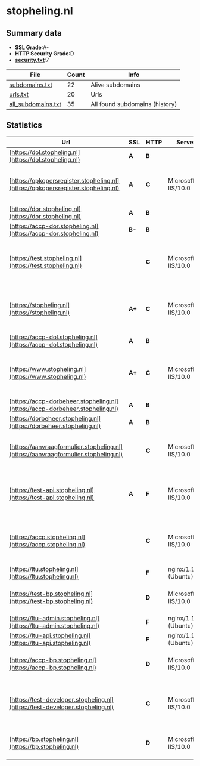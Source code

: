

# stopheling.nl
## Summary data


 - **SSL Grade**:A-
 - **HTTP Security Grade**:D
 - **[security.txt](https://www.digitaleoverheid.nl/nieuws/standaard-security-txt-nu-verplicht-voor-overheid/)**:7


| File       | Count | Info |
|------------|-------|------|
|[subdomains.txt](/data/stopheling.nl/subdomains.txt)|22|Alive subdomains|
|[urls.txt](/data/stopheling.nl/urls.txt)|20|Urls|
|[all_subdomains.txt](/data/stopheling.nl/all_subdomains.txt)|35|All found subdomains (history)|


## Statistics


| Url | SSL | HTTP | Server | Cookie | HSTS | CORS | CTO | CSP | XFO | XXP | RP |FP| Tech |Title |
|--------|-------|-------|------|------|------|------|------|------|------|------|------|------|------|------|
|[https://dol.stopheling.nl](https://dol.stopheling.nl)| **A**| **B**|| | | | |:warning: | :white_check_mark: | :white_check_mark: | :white_check_mark: | |Azure Azure Front Door||
|[https://opkopersregister.stopheling.nl](https://opkopersregister.stopheling.nl)| **A**| **C**|Microsoft-IIS/10.0| | | | |:warning: | :white_check_mark: | :white_check_mark: | :white_check_mark: | |IIS:10.0 Microsoft ASP.NET Windows Server|Object moved|
|[https://dor.stopheling.nl](https://dor.stopheling.nl)| **A**| **B**|| | | | |:warning: | :white_check_mark: | :white_check_mark: | :white_check_mark: | |Azure Azure Front Door||
|[https://accp-dor.stopheling.nl](https://accp-dor.stopheling.nl)| **B-**| **B**|| | | | |:warning: | :white_check_mark: | :white_check_mark: | :white_check_mark: | |Azure Azure Front Door||
|[https://test.stopheling.nl](https://test.stopheling.nl)| | **C**|Microsoft-IIS/10.0| |:white_check_mark: | | | | | | :white_check_mark: | |HSTS IIS:10.0 Microsoft ASP.NET Windows Server|Stop Heling | Ho...|
|[https://stopheling.nl](https://stopheling.nl)| **A+**| **C**|Microsoft-IIS/10.0| |:white_check_mark: | | | | | | :white_check_mark: | |HSTS IIS:10.0 Microsoft ASP.NET Windows Server|Stop Heling | Ho...|
|[https://accp-dol.stopheling.nl](https://accp-dol.stopheling.nl)| **A**| **B**|| | | | |:warning: | :white_check_mark: | :white_check_mark: | :white_check_mark: | |Azure Azure Front Door||
|[https://www.stopheling.nl](https://www.stopheling.nl)| **A+**| **C**|Microsoft-IIS/10.0| |:white_check_mark: | | | | | | :white_check_mark: | |HSTS IIS:10.0 Microsoft ASP.NET Windows Server|Stop Heling | Ho...|
|[https://accp-dorbeheer.stopheling.nl](https://accp-dorbeheer.stopheling.nl)| **A**| **B**|| | | | |:warning: | :white_check_mark: | :white_check_mark: | :white_check_mark: | |Azure Azure Front Door||
|[https://dorbeheer.stopheling.nl](https://dorbeheer.stopheling.nl)| **A**| **B**|| | | | |:warning: | :white_check_mark: | :white_check_mark: | :white_check_mark: | |Azure Azure Front Door||
|[https://aanvraagformulier.stopheling.nl](https://aanvraagformulier.stopheling.nl)| | **C**|Microsoft-IIS/10.0|:white_check_mark: |:white_check_mark: | | |:warning: | | | :white_check_mark: | |IIS:10.0 Microsoft ASP.NET Windows Server|Object moved|
|[https://test-api.stopheling.nl](https://test-api.stopheling.nl)| **A**| **F**|Microsoft-IIS/10.0|:white_check_mark: | | | | | | | :white_check_mark: | |Azure IIS:10.0 Microsoft ASP.NET Windows Server||
|[https://accp.stopheling.nl](https://accp.stopheling.nl)| | **C**|Microsoft-IIS/10.0| |:white_check_mark: | | | | | | :white_check_mark: | |HSTS IIS:10.0 Microsoft ASP.NET Windows Server|Stop Heling | Ho...|
|[https://ltu.stopheling.nl](https://ltu.stopheling.nl)| | **F**|nginx/1.18.0 (Ubuntu)| | | | | | | | :white_check_mark: | |Nginx:1.18.0 Ubuntu||
|[https://test-bp.stopheling.nl](https://test-bp.stopheling.nl)| | **D**|Microsoft-IIS/10.0|:white_check_mark: |:white_check_mark: | | | | | | :white_check_mark: | |Azure HSTS IIS:10.0 Windows Server|Bedrijvenportaal...|
|[https://ltu-admin.stopheling.nl](https://ltu-admin.stopheling.nl)| | **F**|nginx/1.18.0 (Ubuntu)| | | | | | | | :white_check_mark: | |Nginx:1.18.0 Ubuntu||
|[https://ltu-api.stopheling.nl](https://ltu-api.stopheling.nl)| | **F**|nginx/1.18.0 (Ubuntu)| | | | | | | | :white_check_mark: | |Nginx:1.18.0 Ubuntu|Welcome to nginx...|
|[https://accp-bp.stopheling.nl](https://accp-bp.stopheling.nl)| | **D**|Microsoft-IIS/10.0|:white_check_mark: |:white_check_mark: | | | | | | :white_check_mark: | |Azure HSTS IIS:10.0 Windows Server|Bedrijvenportaal...|
|[https://test-developer.stopheling.nl](https://test-developer.stopheling.nl)| | **C**|Microsoft-IIS/10.0|:white_check_mark: |:white_check_mark: | | | | :white_check_mark: | | :white_check_mark: | |Azure HSTS IIS:10.0 Microsoft ASP.NET Windows Server||
|[https://bp.stopheling.nl](https://bp.stopheling.nl)| | **D**|Microsoft-IIS/10.0|:white_check_mark: |:white_check_mark: | | | | | | :white_check_mark: | |Azure HSTS IIS:10.0 Windows Server|Bedrijvenportaal...|

